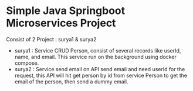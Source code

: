 # Simple Java Springboot Microservices Project
Consist of 2 Project : surya1 & surya2
- surya1 : Service CRUD Person, consist of several records like userId, name, and email. This service run on the background using docker compose.
- surya2 : Service send email on API send email and need userId for the request, this API will hit get person by id from service Person to get the email of the person, then send a dummy email.
